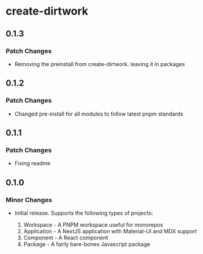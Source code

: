 # create-dirtwork

## 0.1.3

### Patch Changes

- Removing the preinstall from create-dirtwork. leaving it in packages

## 0.1.2

### Patch Changes

- Changed pre-install for all modules to follow latest pnpm standards

## 0.1.1

### Patch Changes

- Fixing readme

## 0.1.0

### Minor Changes

- Initial release. Supports the following types of projects:

  1. Workspace - A PNPM workspace useful for monorepos
  1. Application - A NextJS application with Material-UI and MDX support
  1. Component - A React component
  1. Package - A fairly bare-bones Javascript package
